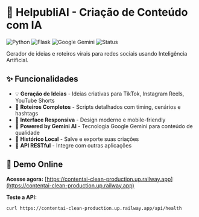 # 🚀 HelpubliAI - Criação de Conteúdo com IA

![Python](https://img.shields.io/badge/Python-3.11-blue)
![Flask](https://img.shields.io/badge/Flask-2.3-green)
![Google Gemini](https://img.shields.io/badge/Gemini-AI-orange)
![Status](https://img.shields.io/badge/Status-Production-brightgreen)

Gerador de ideias e roteiros virais para redes sociais usando Inteligência Artificial.

## ✨ Funcionalidades

- 💡 **Geração de Ideias** - Ideias criativas para TikTok, Instagram Reels, YouTube Shorts
- 📝 **Roteiros Completos** - Scripts detalhados com timing, cenários e hashtags
- 🎨 **Interface Responsiva** - Design moderno e mobile-friendly
- 🤖 **Powered by Gemini AI** - Tecnologia Google Gemini para conteúdo de qualidade
- 💾 **Histórico Local** - Salve e exporte suas criações
- 🔌 **API RESTful** - Integre com outras aplicações

## 🚀 Demo Online

**Acesse agora:** [https://contentai-clean-production.up.railway.app](https://contentai-clean-production.up.railway.app)

**Teste a API:**
```bash
curl https://contentai-clean-production.up.railway.app/api/health
